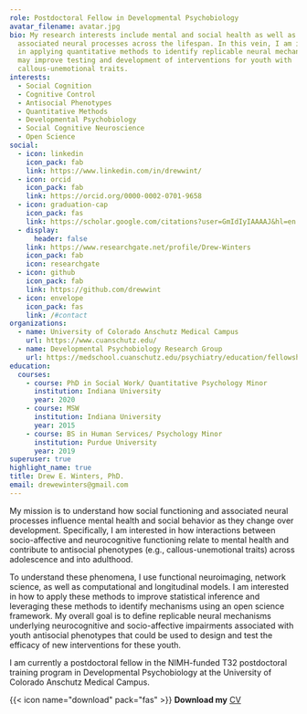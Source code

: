 ```yaml
---
role: Postdoctoral Fellow in Developmental Psychobiology
avatar_filename: avatar.jpg
bio: My research interests include mental and social health as well as their
  associated neural processes across the lifespan. In this vein, I am interested
  in applying quantitative methods to identify replicable neural mechanisms that
  may improve testing and development of interventions for youth with
  callous-unemotional traits.
interests:
  - Social Cognition
  - Cognitive Control
  - Antisocial Phenotypes
  - Quantitative Methods
  - Developmental Psychobiology
  - Social Cognitive Neuroscience
  - Open Science
social:
  - icon: linkedin
    icon_pack: fab
    link: https://www.linkedin.com/in/drewwint/
  - icon: orcid
    icon_pack: fab
    link: https://orcid.org/0000-0002-0701-9658
  - icon: graduation-cap
    icon_pack: fas
    link: https://scholar.google.com/citations?user=GmIdIyIAAAAJ&hl=en
  - display:
      header: false
    link: https://www.researchgate.net/profile/Drew-Winters
    icon_pack: fab
    icon: researchgate
  - icon: github
    icon_pack: fab
    link: https://github.com/drewwint
  - icon: envelope
    icon_pack: fas
    link: /#contact
organizations:
  - name: University of Colorado Anschutz Medical Campus
    url: https://www.cuanschutz.edu/
  - name: Developmental Psychobiology Research Group
    url: https://medschool.cuanschutz.edu/psychiatry/education/fellowships/developmental-psychobiology-research-group
education:
  courses:
    - course: PhD in Social Work/ Quantitative Psychology Minor
      institution: Indiana University
      year: 2020
    - course: MSW
      institution: Indiana University
      year: 2015
    - course: BS in Human Services/ Psychology Minor
      institution: Purdue University
      year: 2019
superuser: true
highlight_name: true
title: Drew E. Winters, PhD.
email: drewewinters@gmail.com
---
```

My mission is to understand how social functioning and associated neural processes influence mental health and social behavior as they change over development. Specifically, I am interested in how interactions between socio-affective and neurocognitive functioning relate to mental health and contribute to antisocial phenotypes (e.g., callous-unemotional traits) across adolescence and into adulthood.

To understand these phenomena, I use functional neuroimaging, network science, as well as computational and longitudinal models. I am interested in how to apply these methods to improve statistical inference and leveraging these methods to identify mechanisms using an open science framework. My overall goal is to define replicable neural mechanisms underlying neurocognitive and socio-affective impairments associated with youth antisocial phenotypes that could be used to design and test the efficacy of new interventions for these youth.

I am currently a postdoctoral fellow in the NIMH-funded T32 postdoctoral training program in Developmental Psychobiology at the University of Colorado Anschutz Medical Campus. 

{{< icon name="download" pack="fas" >}} **Download my** [CV](https://raw.githubusercontent.com/drewwint/Drew-E-Winters.site/master/static/uploads/DWinters_CV_11-21.pdf)
